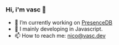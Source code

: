 ### Hi, i'm vasc 👋

- 🔭 I’m currently working on [PresenceDB](https://presencedb.com)
- 🌱 I mainly developing in Javascript.
- 📫 How to reach me: [nico@vasc.dev](mailto:nico@vasc.dev)
